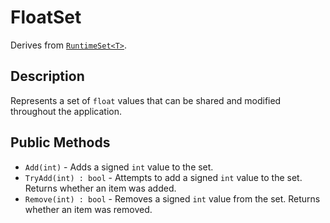 # FloatSet

Derives from [`RuntimeSet<T>`](runtime-set.md).

## Description

Represents a set of `float` values that can be shared and modified throughout the application.

## Public Methods

- `Add(int)` - Adds a signed `int` value to the set.
- `TryAdd(int) : bool` - Attempts to add a signed `int` value to the set. Returns whether an item was added.
- `Remove(int) : bool` - Removes a signed `int` value from the set. Returns whether an item was removed.
